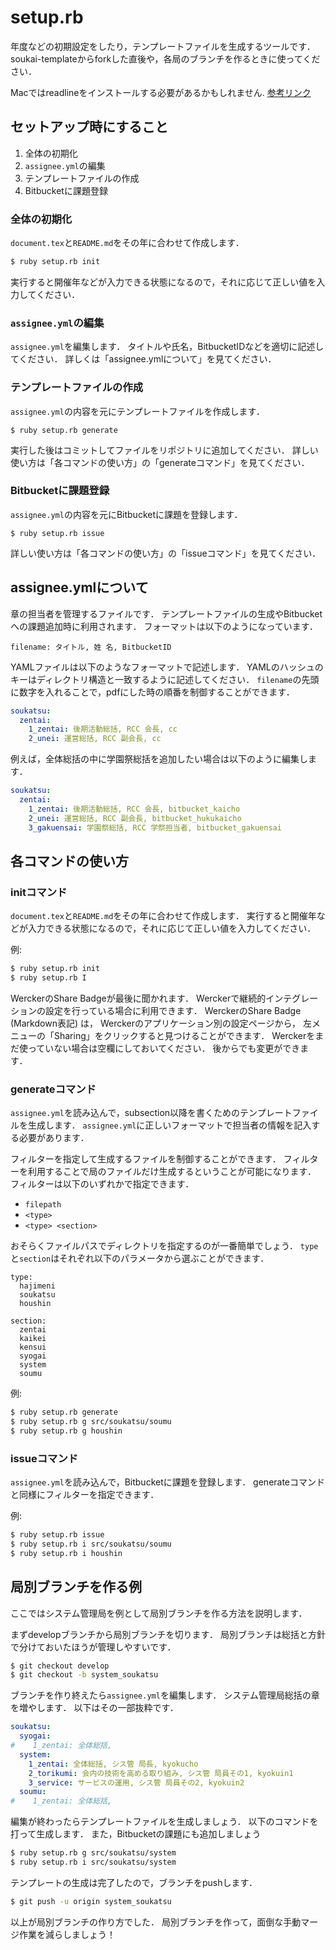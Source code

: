 setup.rb
===

年度などの初期設定をしたり，テンプレートファイルを生成するツールです．
soukai-templateからforkした直後や，各局のブランチを作るときに使ってください．

Macではreadlineをインストールする必要があるかもしれません.
[参考リンク](http://qiita.com/kidachi_/items/d0137d96bed9ac381fd5)

## セットアップ時にすること

1. 全体の初期化
2. `assignee.yml`の編集
3. テンプレートファイルの作成
4. Bitbucketに課題登録

### 全体の初期化
`document.tex`と`README.md`をその年に合わせて作成します．

```bash
$ ruby setup.rb init
```

実行すると開催年などが入力できる状態になるので，それに応じて正しい値を入力してください．

### `assignee.yml`の編集
`assignee.yml`を編集します．
タイトルや氏名，BitbucketIDなどを適切に記述してください．
詳しくは「assignee.ymlについて」を見てください．

### テンプレートファイルの作成
`assignee.yml`の内容を元にテンプレートファイルを作成します．

```
$ ruby setup.rb generate
```

実行した後はコミットしてファイルをリポジトリに追加してください．
詳しい使い方は「各コマンドの使い方」の「generateコマンド」を見てください．

### Bitbucketに課題登録
`assignee.yml`の内容を元にBitbucketに課題を登録します．

```
$ ruby setup.rb issue
```

詳しい使い方は「各コマンドの使い方」の「issueコマンド」を見てください．


## assignee.ymlについて
章の担当者を管理するファイルです．
テンプレートファイルの生成やBitbucketへの課題追加時に利用されます．
フォーマットは以下のようになっています．

`filename: タイトル, 姓 名, BitbucketID`

YAMLファイルは以下のようなフォーマットで記述します．
YAMLのハッシュのキーはディレクトリ構造と一致するように記述してください．
`filename`の先頭に数字を入れることで，pdfにした時の順番を制御することができます．

```yaml
soukatsu:
  zentai:
    1_zentai: 後期活動総括, RCC 会長, cc
    2_unei: 運営総括, RCC 副会長, cc
```

例えば，全体総括の中に学園祭総括を追加したい場合は以下のように編集します．

```yaml
soukatsu:
  zentai:
    1_zentai: 後期活動総括, RCC 会長, bitbucket_kaicho
    2_unei: 運営総括, RCC 副会長, bitbucket_hukukaicho
    3_gakuensai: 学園祭総括, RCC 学祭担当者, bitbucket_gakuensai
```

## 各コマンドの使い方

### initコマンド
`document.tex`と`README.md`をその年に合わせて作成します．
実行すると開催年などが入力できる状態になるので，それに応じて正しい値を入力してください．

例:

```bash
$ ruby setup.rb init
$ ruby setup.rb I
```

WerckerのShare Badgeが最後に聞かれます．
Werckerで継続的インテグレーションの設定を行っている場合に利用できます．
WerckerのShare Badge (Markdown表記) は，
Werckerのアプリケーション別の設定ページから，
左メニューの「Sharing」をクリックすると見つけることができます．
Werckerをまだ使っていない場合は空欄にしておいてください．
後からでも変更ができます．

### generateコマンド
`assignee.yml`を読み込んで，subsection以降を書くためのテンプレートファイルを生成します．
`assignee.yml`に正しいフォーマットで担当者の情報を記入する必要があります．

フィルターを指定して生成するファイルを制御することができます．
フィルターを利用することで局のファイルだけ生成するということが可能になります．
フィルターは以下のいずれかで指定できます．

- `filepath`
- `<type>`
- `<type> <section>`

おそらくファイルパスでディレクトリを指定するのが一番簡単でしょう．
`type`と`section`はそれぞれ以下のパラメータから選ぶことができます．

```
type:
  hajimeni
  soukatsu
  houshin

section:
  zentai
  kaikei
  kensui
  syogai
  system
  soumu
```

例:

```bash
$ ruby setup.rb generate
$ ruby setup.rb g src/soukatsu/soumu
$ ruby setup.rb g houshin
```

### issueコマンド
`assignee.yml`を読み込んで，Bitbucketに課題を登録します．
generateコマンドと同様にフィルターを指定できます．

例:

```bash
$ ruby setup.rb issue
$ ruby setup.rb i src/soukatsu/soumu
$ ruby setup.rb i houshin
```

## 局別ブランチを作る例
ここではシステム管理局を例として局別ブランチを作る方法を説明します．

まずdevelopブランチから局別ブランチを切ります．
局別ブランチは総括と方針で分けておいたほうが管理しやすいです．

```bash
$ git checkout develop
$ git checkout -b system_soukatsu
```

ブランチを作り終えたら`assignee.yml`を編集します．
システム管理局総括の章を増やします．
以下はその一部抜粋です．

```yaml
soukatsu:
  syogai:
#    1_zentai: 全体総括,
  system:
    1_zentai: 全体総括, シス管 局長, kyokucho
    2_torikumi: 会内の技術を高める取り組み, シス管 局員その1, kyokuin1
    3_service: サービスの運用, シス管 局員その2, kyokuin2
  soumu:
#    1_zentai: 全体総括,
```

編集が終わったらテンプレートファイルを生成しましょう．
以下のコマンドを打って生成します．
また，Bitbucketの課題にも追加しましょう

```bash
$ ruby setup.rb g src/soukatsu/system
$ ruby setup.rb i src/soukatsu/system
```

テンプレートの生成は完了したので，ブランチをpushします．

```bash
$ git push -u origin system_soukatsu
```

以上が局別ブランチの作り方でした．
局別ブランチを作って，面倒な手動マージ作業を減らしましょう！
